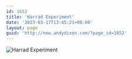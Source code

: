 ```yaml
---
id: 1652
title: 'Harrad Experiment'
date: '2023-03-17T13:45:21+00:00'
layout: page
guid: 'http://new.andydixon.com/?page_id=1652'
---
```


![Harrad Experiment](https://i0.wp.com/assets.g8x2.ldn.idrivee2-23.com/posters/Harrad%20Experiment%2001.jpg?w=1200&ssl=1 "Harrad Experiment")